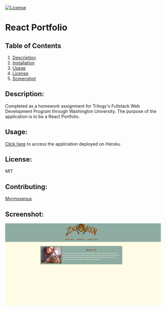 
[![License](https://img.shields.io/badge/License-MIT-yellow.svg)](https://opensource.org/licenses/MIT)
# React Portfolio

## Table of Contents

1. [Description](#description)
2. [Installation](#installation)
3. [Usage](#usage)
4. [License](#license)
5. [Screenshot](#screenshot)



## Description:
Completed as a homework assignment for Trilogy's Fullstack Web Development Program through Washington University. The purpose of the application is to be a React Portfolio.

## Usage:
[Click here](https://zacklarsen.herokuapp.com/) to access the application deployed on Heroku

## License: 
MIT

## Contributing: 
[Myrmoxenus](https://github.com/Myrmoxenus)

## Screenshot: 
![Screenshot of React Portfolio](public/images/screenshot.png)


